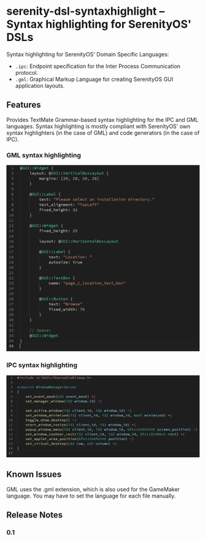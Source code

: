 # serenity-dsl-syntaxhighlight – Syntax highlighting for SerenityOS' DSLs

Syntax highlighting for SerenityOS' Domain Specific Languages:

* `.ipc`: Endpoint specification for the Inter Process Communication protocol.
* `.gml`: Graphical Markup Language for creating SerenityOS GUI application layouts.

## Features

Provides TextMate Grammar-based syntax highlighting for the IPC and GML languages. Syntax highlighting is mostly compliant with SerenityOS' own syntax highlighters (in the case of GML) and code generators (in the case of IPC).

### GML syntax highlighting
![](./img/gml-highlight.png)
### IPC syntax highlighting
![](./img/ipc-highlight.png)

## Known Issues

GML uses the .gml extension, which is also used for the GameMaker language. You may have to set the language for each file manually.

## Release Notes

### 0.1
